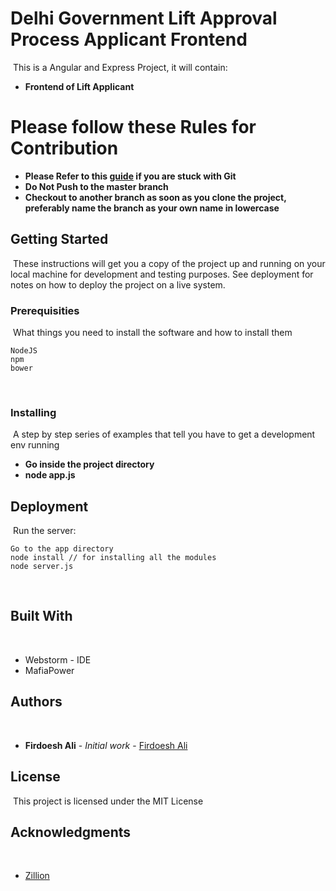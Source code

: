 # Delhi Government Lift Approval Process Applicant Frontend
​
This is a Angular and Express Project, it will contain:
* **Frontend of Lift Applicant**
​
​
# Please follow these Rules for Contribution
* **Please Refer to this [guide](http://rogerdudler.github.io/git-guide/) if you are stuck with Git**
* **Do Not Push to the master branch**
* **Checkout to another branch as soon as you clone the project, preferably name the branch as your own name in lowercase**
​
## Getting Started
​
These instructions will get you a copy of the project up and running on your local machine for development and testing purposes. See deployment for notes on how to deploy the project on a live system.
​
### Prerequisities
​
What things you need to install the software and how to install them
​
```
NodeJS
npm
bower
```
​
### Installing
​
A step by step series of examples that tell you have to get a development env running
​
​
* **Go inside the project directory**
* **node app.js**
​
## Deployment
​
Run the server:
​
​
```
Go to the app directory
node install // for installing all the modules
node server.js
```
​
## Built With
​
* Webstorm - IDE
* MafiaPower
​​​

## Authors
​
* **Firdoesh Ali** - *Initial work* - [Firdoesh Ali](https://github.com/Firdoesh)
​
​
## License
​
This project is licensed under the MIT License
​
## Acknowledgments
​
* [Zillion](http://zillion.io)
​
